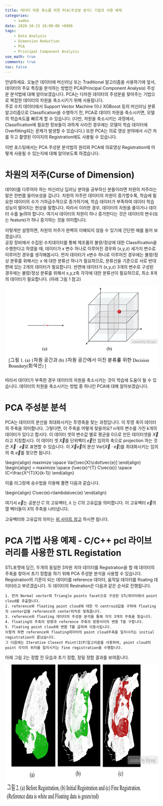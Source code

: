 ```yaml
---
title: 데이터 차원 축소를 위한 PCA(주성분 분석) 기법과 사용 예제
categories:
    - swdev
date: 2020-10-23 18:00:00 +0900
tags: 
    - Data Analysis
    - Dimension Reduction 
    - PCA 
    - Principal Component Analysis
use_math: true    
comments: true
toc: False
---
```

안녕하세요. 오늘은 데이터에 머신러닝 또는 Traditional 알고리즘을 사용하기에 앞서,
 데이터의 주요 특징을 분석하는 방법인 PCA(Principal Component Analysis) 주성분 분석법에 대해 알아보겠습니다. 
 PCA는 다차원 데이터의 주성분을 찾아주는 기법으로 복잡한 데이터의 차원을 축소시키기 위해 사용됩니다.  
주로 수치 데이터에서 Support Vector Machine 이나 XGBoost 등의 머신러닝 분류 알고리즘으로 Classification을 수행하기 전,
PCA로 데이터 차원을 축소시키면, 모델의 학습속도를 빠르게 할 수 있습니다. (다만, 차원을 축소시키는 과정에서, Classification에 필요한 정보들이 
과하게 사라진 경우에는 모델이 학습 데이터에 Overfitting되는 문제가 발생할 수 있습니다.) 
또한 PCA는 의료 영상 분야에서 시간 차를 두고 촬영된 이미지의 Registration에도 사용될 수 있습니다. 

이번 포스팅에서는 PCA 주성분 분석법의 원리와 PCA에 의료영상 Registration에 어떻게 사용될 수 있는지에 대해 알아보도록 하겠습니다. 


차원의 저주(Curse of Dimension)
========================================
데이터를 다루어야 하는 머신러닝 딥러닝 분야을 공부하신 분들이라면 차원의 저주라는 말은 한번쯤 들어보셨을 겁니다.
차원의 저주란 데이터의 차원이 증가할수록, 학습에 필요한 데이터의 수가 기하급수적으로 증가하기에, 
학습 데이터가 부족하여 데이터 학습 성능이 떨어지는 현상을 말합니다. 따라서 이러한 경우, 데이터의 차원을 줄이거나 데이터 수를 늘려야 합니다.
여기서 데이터의 차원이 하나 증가한다는 것은 데이터의 변수(또는 feature)가 하나 증가하는 것을 의미합니다.

이렇게만 설명하면, 차원의 저주가 완벽히 이해되지 않을 수 있기에 간단한 예를 들어 보겠습니다.   
공장 장비에서 수집된 수치데이터를 통해 제조품의 불량/정상에 대한 Classification을 수행한다고 하였을 때,
데이터가 x 변수 하나로 이루어진 경우와 (x,y,z) 세가지 변수로 이루어진 경우를 생각해봅시다. 먼저 데이터가 x변수 하나로 이루어진 경우에는 불량/정상 분류를 위해서는 x 에 대한 분류선 하나가 필요하므로, 분류선을 기준으로 서로 반대편에 있는 2개의 데이터가 필요합니다. 
반면에 데이터가 (x,y,z) 3개의 변수로 구성된 경우에는 불량/정상 분류를 위해서 x,y,z축 각각에 대한 분류선이 필요하므로, 최소 8개의 데이터가 필요합니다. 
(아래 그림 1 참고)
<center><img src="/assets/images/curseofdimensionex.PNG" width="500" height="280"></center>

따라서 데이터가 부족한 경우 데이터의 차원을 축소시키는 것이 학습에 도움이 될 수 있습니다.
 데이터의 차원을 축소시키는 방법 중 하나인 PCA에 대해 알아보겠습니다. 


PCA 주성분 분석
====================================
PCA는 데이터의 분산을 최대화시키는 투영축을 찾는 과정입니다. 이 투영 축이 데이터의 주축을 의미합니다. 
그렇다면, 이 주축을 어떻게 찾을까요?
n개의 변수를 가진 k개의 데이터가 있다고 합시다. 이 데이터 셋의 변수값 별로 평균을 0으로 만든 데이터셋을 $\vec{X}$라고 지칭합시다. 
이 데이터 셋 $\vec{X}$를 단위벡터 $\vec{e}$인 임의의 축으로 projection 하는 것은 $\vec{X}\cdot\vec{e}$로 표현할 수 있습니다. 
이 $\vec{X}\vec{e}$의 분산 $Var$\[$\vec{X}\cdot\vec{e}$\]를 최대화시키는 임의의 축 $\vec{e}$를 찾으면 됩니다.

\begin{align}
maximize \space Var[\vec{X}\cdot\vec{e}] 
\end{align}
\begin{align}
= maximize \space {\vec{e}^{T} C\vec{e}} \space (C=\frac{X^{T}X}{k-1})
\end{align}

이를 라그랑제 승수법을 이용해 풀면 다음과 같습니다.

\begin{align}
C\vec{e}=\lambda\vec{e}
\end{align}

여기서 $\vec{e}$는 공분산 $C$ 의 고유벡터, $\lambda$ 는 $C$의 고유값을 의미합니다.
이 고유벡터 $\vec{e}$의 열 벡터들이 $X$의 주축을 나타냅니다. 

고유벡터와 고유값의 의미는 [위 사이트 참고](https://blog.naver.com/je1206/220818602286) 하시면 됩니다. 

 PCA 기법 사용 예제 - C/C++ pcl 라이브러리를 사용한 STL Registation 
=========================================================================== 
STL포맷에 담긴, 두개의 동일한 3차원 치아 데이터를 Registration을 할 때 데이터의 주축을 찾아서 초기 정합을 하기 위해 PCA 주성분 분석을 사용할 수 있습니다.
Registration의 기준이 되는 데이터를 reference 데이터, 움직일 데이터를 floating 데이터라고 부르겠습니다. 
두 데이터의 Restration은 다음과 같은 순서로 진행됩니다.
 
    1. 먼저 Normal vector와 Triangle points facet으로 구성된 STL데이터에서 point cloud를 추출합니다.
    2. reference와 floating point cloud에 대한 각 centroid값을 구하여 floating의 center값을 reference의 center위치로 맞춰줍니다.  
    3. reference와 floating 데이터의 주성분 분석을 통해 각각 3개의 주축을 찾습니다. 
    4. floating의 주축의 방향과 reference 주축의 방향사이의 변환 T을 구합니다. 
    5. floating point cloud에 변환 T를 곱하여 이동시킵니다. 
    이렇게 하면 reference와 floating데이터의 point cloud주축을 일치시키는 initial registration이 끝났습니다.
    그 다음에는 Iterative Closest Point(ICP)알고리즘을 사용하여, point cloud의 point 각각의 위치를 일치시키는 fine registration을 수행합니다. 

아래 그림 2는 정합 전 모습과 초기 정합, 정밀 정합 결과를 보여줍니다.  
<center><img src="/assets/images/registrationex.PNG" width="700" height="450"></center>      
         